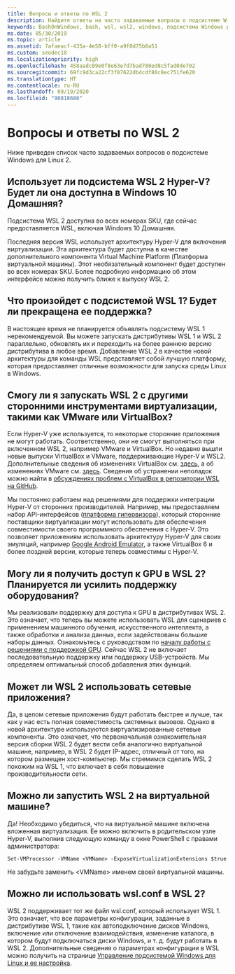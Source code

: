 ```yaml
---
title: Вопросы и ответы по WSL 2
description: Найдите ответы на часто задаваемые вопросы о подсистеме Windows для Linux 2, например о том, можно ли запускать WSL 2 на виртуальной машине.
keywords: BashOnWindows, bash, wsl, wsl2, windows, подсистема Windows для Linux, windowssubsystem, ubuntu, debian, suse, windows 10, установка
ms.date: 05/30/2019
ms.topic: article
ms.assetid: 7afaeacf-435a-4e58-bff0-a9f0d75b8a51
ms.custom: seodec18
ms.localizationpriority: high
ms.openlocfilehash: 458aadc89e0f8e63e7d7bad780ed8c5fad0de702
ms.sourcegitcommit: 69fc9d3ca22cf3f07622db4cdf80c8ec751fe620
ms.translationtype: HT
ms.contentlocale: ru-RU
ms.lasthandoff: 09/19/2020
ms.locfileid: "90818686"
---
```

# <a name="wsl-2-faqs"></a>Вопросы и ответы по WSL 2

Ниже приведен список часто задаваемых вопросов о подсистеме Windows для Linux 2.

## <a name="does-wsl-2-use-hyper-v-will-it-be-available-on-windows-10-home"></a>Использует ли подсистема WSL 2 Hyper-V? Будет ли она доступна в Windows 10 Домашняя?

Подсистема WSL 2 доступна во всех номерах SKU, где сейчас предоставляется WSL, включая Windows 10 Домашняя.

Последняя версия WSL использует архитектуру Hyper-V для включения виртуализации. Эта архитектура будет доступна в качестве дополнительного компонента Virtual Machine Platform (Платформа виртуальной машины). Этот необязательный компонент будет доступен во всех номерах SKU. Более подробную информацию об этом интерфейсе можно получить ближе к выпуску WSL 2.

## <a name="what-will-happen-to-wsl-1-will-it-be-abandoned"></a>Что произойдет с подсистемой WSL 1? Будет ли прекращена ее поддержка?

В настоящее время не планируется объявлять подсистему WSL 1 нерекомендуемой. Вы можете запускать дистрибутивы WSL 1 и WSL 2 параллельно, обновлять их и переходить на более раннюю версию дистрибутива в любое время. Добавление WSL 2 в качестве новой архитектуры для команды WSL представляет собой лучшую платформу, которая предоставляет отличные возможности для запуска среды Linux в Windows.

## <a name="will-i-be-able-to-run-wsl-2-and-other-3rd-party-virtualization-tools-such-as-vmware-or-virtualbox"></a>Смогу ли я запускать WSL 2 с другими сторонними инструментами виртуализации, такими как VMware или VirtualBox?

Если Hyper-V уже используется, то некоторые сторонние приложения не могут работать. Соответственно, они не смогут выполняться при включенном WSL 2, например VMware и VirtualBox. Но недавно вышли новые выпуски VirtualBox и VMware, поддерживающие Hyper-V и WSL2. Дополнительные сведения об изменениях VirtualBox см. [здесь][1], а об изменениях VMware см. [здесь][4]. Сведения об устранении неполадок можно найти в [обсуждениях проблем с VirtualBox в репозитории WSL на GitHub](https://github.com/MicrosoftDocs/WSL/issues?q=is%3Aissue+virtualbox+sort%3Acomments-desc).

Мы постоянно работаем над решениями для поддержки интеграции Hyper-V от сторонних производителей. Например, мы предоставляем набор API-интерфейсов ([платформа гипервизора][2]), который сторонние поставщики виртуализации могут использовать для обеспечения совместимости своего программного обеспечения с Hyper-V. Это позволяет приложениям использовать архитектуру Hyper-V для своих эмуляций, например [Google Android Emulator][3], а также VirtualBox 6 и более поздней версии, которые теперь совместимы с Hyper-V.

## <a name="can-i-access-the-gpu-in-wsl-2-are-there-plans-to-increase-hardware-support"></a>Могу ли я получить доступ к GPU в WSL 2? Планируется ли усилить поддержку оборудования?

Мы реализовали поддержку для доступа к GPU в дистрибутивах WSL 2. Это означает, что теперь вы можете использовать WSL для сценариев с применением машинного обучения, искусственного интеллекта, а также обработки и анализа данных, если задействованы большие наборы данных. Ознакомьтесь с руководством по [началу работы с решениями с поддержкой GPU](./tutorials/gpu-compute.md). Сейчас WSL 2 не включает последовательную поддержку или поддержку USB-устройств. Мы определяем оптимальный способ добавления этих функций.

## <a name="will-wsl-2-be-able-to-use-networking-applications"></a>Может ли WSL 2 использовать сетевые приложения?

Да, в целом сетевые приложения будут работать быстрее и лучше, так как у нас есть полная совместимость системных вызовов. Однако в новой архитектуре используются виртуализированные сетевые компоненты. Это означает, что первоначальная ознакомительная версия сборки WSL 2 будет вести себя аналогично виртуальной машине, например, в WSL 2 будет IP-адрес, отличный от того, на котором размещен хост-компьютер. Мы стремимся сделать WSL 2 похожим на WSL 1, что включает в себя повышение производительности сети. 

## <a name="can-i-run-wsl-2-in-a-virtual-machine"></a>Можно ли запустить WSL 2 на виртуальной машине?

Да! Необходимо убедиться, что на виртуальной машине включена вложенная виртуализация. Ее можно включить в родительском узле Hyper-V, выполнив следующую команду в окне PowerShell с правами администратора:

`Set-VMProcessor -VMName <VMName> -ExposeVirtualizationExtensions $true`

Не забудьте заменить &lt;VMName&gt; именем своей виртуальной машины.

## <a name="can-i-use-wslconf-in-wsl-2"></a>Можно ли использовать wsl.conf в WSL 2?

WSL 2 поддерживает тот же файл wsl.conf, который использует WSL 1. Это означает, что все параметры конфигурации, заданные в дистрибутиве WSL 1, такие как автоподключение дисков Windows, включение или отключение взаимодействия, изменение каталога, в котором будут подключаться диски Windows, и т. д. будут работать в WSL 2. Дополнительные сведения о параметрах конфигурации в WSL можно получить на странице [Управление подсистемой Windows для Linux и ее настройка](./wsl-config.md).

 [1]: https://www.virtualbox.org/wiki/Changelog-6.0
 [2]: https://docs.microsoft.com/virtualization/api/
 [3]: https://devblogs.microsoft.com/visualstudio/hyper-v-android-emulator-support/
 [4]: https://blogs.vmware.com/workstation/2020/01/vmware-workstation-tech-preview-20h1.html

